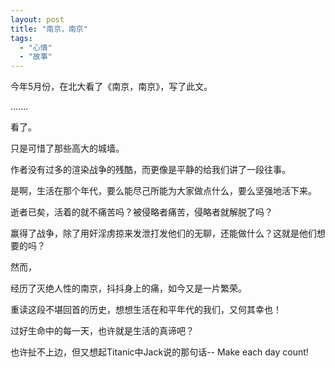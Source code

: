 ```yaml
---
layout: post
title: "南京，南京"
tags:
  - "心情"
  - "故事"
---
```



今年5月份，在北大看了《南京，南京》，写了此文。

.......

看了。

只是可惜了那些高大的城墙。

作者没有过多的渲染战争的残酷，而更像是平静的给我们讲了一段往事。

是啊，生活在那个年代，要么能尽己所能为大家做点什么，要么坚强地活下来。

逝者已矣，活着的就不痛苦吗？被侵略者痛苦，侵略者就解脱了吗？

赢得了战争，除了用奸淫虏掠来发泄打发他们的无聊，还能做什么？这就是他们想要的吗？

然而，

经历了灭绝人性的南京，抖抖身上的痛，如今又是一片繁荣。

重读这段不堪回首的历史，想想生活在和平年代的我们，又何其幸也！

过好生命中的每一天，也许就是生活的真谛吧？

也许扯不上边，但又想起Titanic中Jack说的那句话-- Make each day count! 
